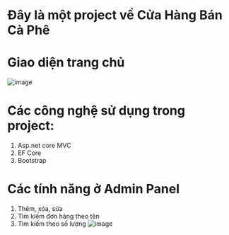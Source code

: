 # Đây là một project về Cửa Hàng Bán Cà Phê
# Giao diện trang chủ
![image](https://user-images.githubusercontent.com/106046436/169934822-c71a389b-29be-40de-b182-1fcbb025a60c.png)
# Các công nghệ sử dụng trong project:
1. Asp.net core MVC
2. EF Core
3. Bootstrap
# Các tính năng ở Admin Panel
1. Thêm, xóa, sửa
2. Tìm kiếm đơn hàng theo tên
3. Tìm kiếm theo số lượng
![image](https://user-images.githubusercontent.com/106046436/169935242-4fb3c79f-fe7e-4009-a1f3-1e39bbf292f4.png)
